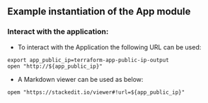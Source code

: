 ## Example instantiation of the App module

### Interact with the application:
- To interact with the Application the following URL can be used:
```
export app_public_ip=terraform-app-public-ip-output
open "http://${app_public_ip}"
```
- A Markdown viewer can be used as below:
```
opem "https://stackedit.io/viewer#!url=${app_public_ip}"
```